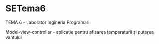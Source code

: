 SETema6
=======

TEMA 6 - Laborator Ingineria Programarii

Model-view-controller - aplicatie pentru afisarea temperaturii si puterea vantului
